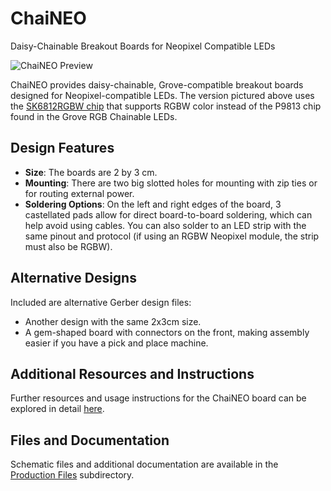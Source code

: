 # ChaiNEO

Daisy-Chainable Breakout Boards for Neopixel Compatible LEDs

![ChaiNEO Preview](Assets/ChaiNEO-RGBW.png)

ChaiNEO provides daisy-chainable, Grove-compatible breakout boards designed for Neopixel-compatible LEDs. The version pictured above uses the [SK6812RGBW chip](https://www.adafruit.com/product/2761) that supports RGBW color instead of the P9813 chip found in the Grove RGB Chainable LEDs.

## Design Features

- **Size**: The boards are 2 by 3 cm.
- **Mounting**: There are two big slotted holes for mounting with zip ties or for routing external power.
- **Soldering Options**: On the left and right edges of the board, 3 castellated pads allow for direct board-to-board soldering, which can help avoid using cables. You can also solder to an LED strip with the same pinout and protocol (if using an RGBW Neopixel module, the strip must also be RGBW).

## Alternative Designs 

Included are alternative Gerber design files:
- Another design with the same 2x3cm size.
- A gem-shaped board with connectors on the front, making assembly easier if you have a pick and place machine.

## Additional Resources and Instructions

Further resources and usage instructions for the ChaiNEO board can be explored in detail [here](https://id-studiolab.github.io/Connected-Interaction-Kit/components/chainable-led/chainable-led-chaineo).


## Files and Documentation

Schematic files and additional documentation are available in the [Production Files](Production%20Files) subdirectory.
